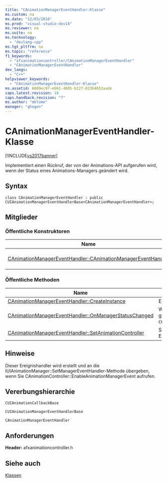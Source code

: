```yaml
---
title: "CAnimationManagerEventHandler-Klasse"
ms.custom: na
ms.date: "12/03/2016"
ms.prod: "visual-studio-dev14"
ms.reviewer: na
ms.suite: na
ms.technology: 
  - "devlang-cpp"
ms.tgt_pltfrm: na
ms.topic: "reference"
f1_keywords: 
  - "afxanimationcontroller/CAnimationManagerEventHandler"
  - "CAnimationManagerEventHandler"
dev_langs: 
  - "C++"
helpviewer_keywords: 
  - "CAnimationManagerEventHandler-Klasse"
ms.assetid: 6089ec07-e661-4805-b227-823b4652aade
caps.latest.revision: 18
caps.handback.revision: "7"
ms.author: "mblome"
manager: "ghogen"
---
```

# CAnimationManagerEventHandler-Klasse
[!INCLUDE[vs2017banner](../../assembler/inline/includes/vs2017banner.md)]

Implementiert einen Rückruf, der von der Animations\-API aufgerufen wird, wenn der Status eines Animations\-Managers geändert wird.  
  
## Syntax  
  
```  
class CAnimationManagerEventHandler : public CUIAnimationManagerEventHandlerBase<CAnimationManagerEventHandler>;  
```  
  
## Mitglieder  
  
### Öffentliche Konstruktoren  
  
|Name|Description|  
|----------|-----------------|  
|[CAnimationManagerEventHandler::CAnimationManagerEventHandler](../Topic/CAnimationManagerEventHandler::CAnimationManagerEventHandler.md)|Erstellt ein `CAnimationManagerEventHandler`\-Objekt.|  
  
### Öffentliche Methoden  
  
|Name|Description|  
|----------|-----------------|  
|[CAnimationManagerEventHandler::CreateInstance](../Topic/CAnimationManagerEventHandler::CreateInstance.md)|Erstellt eine Instanz von `CAnimationManagerEventHandler`\-Objekt.|  
|[CAnimationManagerEventHandler::OnManagerStatusChanged](../Topic/CAnimationManagerEventHandler::OnManagerStatusChanged.md)|Wird aufgerufen, wenn sich ein Status des Animations\-Managers geändert hat.  \(Überschreibungen `CUIAnimationManagerEventHandlerBase::OnManagerStatusChanged`.\)|  
|[CAnimationManagerEventHandler::SetAnimationController](../Topic/CAnimationManagerEventHandler::SetAnimationController.md)|Speichert einen Zeiger auf den Animationscontroller, um Ereignisse weiterzuleiten.|  
  
## Hinweise  
 Dieser Ereignishandler wird erstellt und an die IUIAnimationManager::SetManagerEventHandler\-Methode übergeben, wenn Sie CAnimationController::EnableAnimationManagerEvent aufrufen.  
  
## Vererbungshierarchie  
 `CUIAnimationCallbackBase`  
  
 `CUIAnimationManagerEventHandlerBase`  
  
 `CAnimationManagerEventHandler`  
  
## Anforderungen  
 **Header:** afxanimationcontroller.h  
  
## Siehe auch  
 [Klassen](../../mfc/reference/mfc-classes.md)
